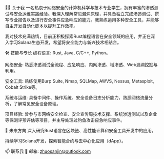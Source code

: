 👨‍💻 关于我
一名热衷于网络安全的计算机科学与技术专业学生，拥有丰富的渗透测试与安全运维实践经验。我深入理解常见漏洞原理，并具备独立完成渗透测试、撰写专业报告以及进行安全事件应急响应的能力。我熟练运用多种安全工具，并能够自主开发自动化脚本以提升工作效率。

我对技术充满热情，目前正积极探索Rust编程语言在安全领域的应用，并正在深入学习Solana生态开发，希望将安全能力与新兴技术相结合。

🛠️ 技能与专长
编程语言: Rust, Java, C/C++, Python。

网络安全: 熟悉渗透测试全流程、应急响应、内网渗透、域渗透、Web漏洞挖掘与利用。

安全工具: 熟练使用Burp Suite, Nmap, SQLMap, AWVS, Nessus, Metasploit, Cobalt Strike等。

系统与运维: 具备中间件、操作系统、安全设备日志分析能力，熟悉网络流量分析，了解常见安全设备原理。

项目经验: 曾参与市网络安全检查、安全宣传周技术支撑、系统渗透测试以及企业等保测评预评估等项目，并主导处理过钓鱼攻击应急响应事件。

🌱 未来方向
深入研究Rust语言在区块链、高性能计算和安全工具开发中的应用。

持续学习Solana开发，探索智能合约与去中心化应用（dApp）。

📫 联系我
📧 邮箱: zhuosanjin@outlook.com